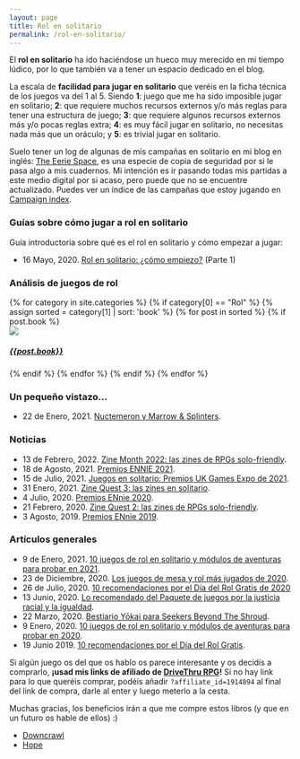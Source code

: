 ```yaml
---
layout: page
title: Rol en solitario
permalink: /rol-en-solitario/
---
```


El **rol en solitario** ha ido haciéndose un hueco muy merecido en mi tiempo
lúdico, por lo que también va a tener un espacio dedicado en el blog.

La escala de **facilidad para jugar en solitario** que veréis en la ficha
técnica de los juegos va del 1 al 5. Siendo **1**: juego que me ha sido
imposible jugar en solitario; **2**: que requiere muchos recursos externos y/o
más reglas para tener una estructura de juego; **3**: que requiere algunos
recursos externos más y/o pocas reglas extra; **4**: es muy fácil jugar en
solitario, no necesitas nada más que un oráculo; y **5**: es trivial jugar en
solitario.

Suelo tener un log de algunas de mis campañas en solitario en mi blog en
inglés: [The Eerie Space](https://eeriespace.github.io/), es una especie de
copia de seguridad por si le pasa algo a mis cuadernos. Mi intención es ir
pasando todas mis partidas a este medio digital por si acaso, pero puede que no
se encuentre actualizado. Puedes ver un índice de las campañas que estoy
jugando en [Campaign index](https://eeriespace.github.io/campaign-index/).


### Guías sobre cómo jugar a rol en solitario

Guía introductoria sobre qué es el rol en solitario y cómo empezar a jugar:

* 16 Mayo, 2020. [Rol en solitario: ¿cómo
  empiezo?]({{site.baseurl}}/2020/05/16/rol-en-solitario-como-empiezo/) (Parte 1)


### Análisis de juegos de rol

<div class="col-md-12">
<div class="col-md-8">
{% for category in site.categories %}
{% if category[0] == "Rol" %}
    {% assign sorted = category[1] | sort: 'book' %}
    {% for post in sorted %}
        {% if post.book %}
            <div class="image-container">
                <a href="{{site.url}}{{post.url}}">
                    <img class="crop-sidebar" src="{{post.imghtml}}">
                    <div class="text-block"><h5>{{post.book}}</h5></div>
                </a>
            </div>
        {% endif %}
    {% endfor %}
{% endif %}
{% endfor %}
</div>
</div>

### Un pequeño vistazo...

* 22 de Enero, 2021. [Nuctemeron y Marrow &
  Splinters]({{site.baseurl}}/2021/01/22/rol-un-vistazo-nuctemeron-marrow-splinters/).

### Noticias

* 13 de Febrero, 2022. [Zine Month 2022: las zines de RPGs solo-friendly]({{site.baseurl}}/2022/02/13/rol-zinemonth-22/).
* 18 de Agosto, 2021. [Premios ENNIE 2021]({{site.baseurl}}/2021/08/18/ennie-awards-2021/).
* 15 de Julio, 2021. [Juegos en solitario: Premios UK Games Expo de
  2021]({{site.baseurl}}/2021/07/15/noticias-premios-ukge-2021/).
* 31 Enero, 2021. [Zine Quest 3: las zines en
  solitario]({{site.baseurl}}/2021/01/31/rol-zinequest-3-en-solitario/).
* 4 Julio, 2020. [Premios ENnie
  2020]({{site.baseurl}}/2020/07/04/rol-ennie-awards-2020/).
* 21 Febrero, 2020. [Zine Quest 2: las zines de RPGs
  solo-friendly]({{site.baseurl}}/2020/02/21/rol-zinequest-2/).
* 3 Agosto, 2019. [Premios ENnie
  2019]({{site.baseurl}}/2019/08/03/noticias-ennie-awards/).


### Artículos generales

* 9 de Enero, 2021. [10 juegos de rol en solitario y módulos de aventuras para
  probar en 2021]({{site.baseurl}}/2021/01/09/rol-10-juegos-aventuras-para-2021/).
* 23 de Diciembre, 2020. [Los juegos de mesa y rol más jugados de
  2020]({{site.baseurl}}/2020/12/23/general-lo-mas-jugado-2020/).
* 26 de Julio, 2020. [10 recomendaciones por el Día del Rol Gratis de
  2020]({{site.baseurl}}/2020/07/26/rol-recomendaciones-dia-rol-gratis-2020/) 
* 13 Junio, 2020. [Lo recomendado del Paquete de juegos por la justicia
  racial y la
  igualdad]({{site.baseurl}}/2020/06/13/rol-bundle-for-racial-justice-and-equality/).
* 22 Marzo, 2020. [Bestiario Yōkai para Seekers Beyond The
  Shroud]({{site.baseurl}}/2020/03/22/rol-bestiario-yokai-para-seekers/).
* 9 Enero, 2020. [10 juegos de rol en solitario y módulos de aventuras para
  probar en
  2020]({{site.baseurl}}/2020/01/09/rol-10-juegos-aventuras-para-2020/).
* 19 Junio 2019. [10 recomendaciones por el Día del Rol
  Gratis]({{site.baseurl}}/2019/06/16/rol-recomendaciones-dia-rol-gratis/). 



Si algún juego os del que os hablo os parece interesante y os decidís a
comprarlo, **¡usad mis links de afiliado de [DriveThru
RPG](https://www.drivethrurpg.com/?affiliate_id=1914894)!** Si no hay link
para lo que queréis comprar, podéis añadir ``?affiliate_id=1914894`` al final
del link de compra, darle al enter y luego meterlo a la cesta.

Muchas gracias, los beneficios irán a que me compre estos libros (y que en un
futuro os hable de ellos) :) 

* [Downcrawl](https://www.drivethrurpg.com/product/278571/Downcrawl?affiliate_id=1914894)
* [Hope](https://www.drivethrurpg.com/product/232710/Hope?affiliate_id=1914894)
